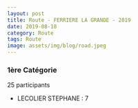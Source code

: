 ```yaml
---
layout: post
title: Route - FERRIERE LA GRANDE - 2019
date: 2019-08-18
category: Route
tags: Route
image: assets/img/blog/road.jpeg
---
```


### 1ère Catégorie
25 participants
- LECOLIER STEPHANE : 7

